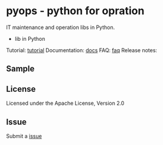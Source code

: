 pyops - python for opration
===========================

IT maintenance and operation libs in Python.

- lib in Python


Tutorial: [tutorial](tutorial)
Documentation: [docs](index)
FAQ: [faq](faq)
Release notes: []()

Sample
-------




License
-------
Licensed under the Apache License, Version 2.0

Issue
-----
Submit a [issue][Issue]



[Issue]:                https://github.com/webji/pyops/issues

